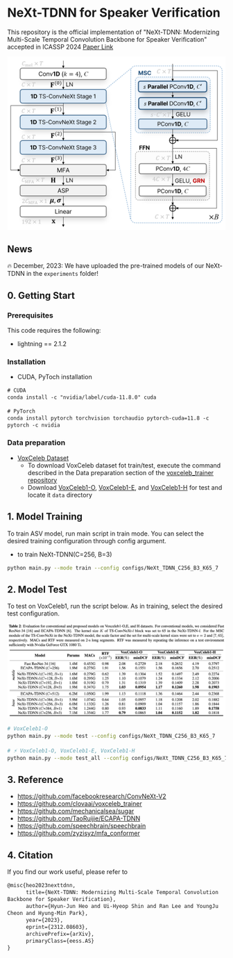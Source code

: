 # NeXt-TDNN for Speaker Verification

This repository is the official implementation of "NeXt-TDNN: Modernizing Multi-Scale Temporal Convolution Backbone for Speaker Verification" accepted in ICASSP 2024 [Paper Link](https://arxiv.org/abs/2312.08603)

<p align="center"><img src="NeXt_TDNN_structure.png" width="550" /></p>

## News
🔥 December, 2023: We have uploaded the pre-trained models of our NeXt-TDNN in the `experiments` folder!


## 0. Getting Start

### Prerequisites
This code requires the following:
* lightning == 2.1.2

### Installation

* CUDA, PyToch installation
```
# CUDA
conda install -c "nvidia/label/cuda-11.8.0" cuda

# PyTorch
conda install pytorch torchvision torchaudio pytorch-cuda=11.8 -c pytorch -c nvidia
```
### Data preparation
- [VoxCeleb Dataset](https://www.robots.ox.ac.uk/~vgg/data/voxceleb/index.html#about)
  - To download VoxCeleb dataset fot train/test, execute the command described in the Data preparation section of the [voxceleb_trainer repository](https://github.com/clovaai/voxceleb_trainer)
  - Download [VoxCeleb1-O](https://www.robots.ox.ac.uk/~vgg/data/voxceleb/meta/veri_test2.txt), [VoxCeleb1-E](https://www.robots.ox.ac.uk/~vgg/data/voxceleb/meta/list_test_all2.txt), and [VoxCeleb1-H](https://www.robots.ox.ac.uk/~vgg/data/voxceleb/meta/list_test_hard2.txt)  for test and locate it `data` directory
 
## 1. Model Training
To train ASV model, run main script in train mode. You can select the desired training configuration through config argument.

- to train NeXt-TDNN(C=256, B=3)
```bash
python main.py --mode train --config configs/NeXt_TDNN_C256_B3_K65_7
```



## 2. Model Test
To test on VoxCeleb1, run the script below. As in training, select the desired test configuration.

<p align="center"><img src="table_results.png"/></p>

```bash
# VoxCeleb1-O
python main.py --mode test --config configs/NeXt_TDNN_C256_B3_K65_7

# ⚡ VoxCeleb1-O, VoxCeleb1-E, VoxCeleb1-H
python main.py --mode test_all --config configs/NeXt_TDNN_C256_B3_K65_7
```


## 3. Reference
- https://github.com/facebookresearch/ConvNeXt-V2
- https://github.com/clovaai/voxceleb_trainer
- https://github.com/mechanicalsea/sugar
- https://github.com/TaoRuijie/ECAPA-TDNN
- https://github.com/speechbrain/speechbrain
- https://github.com/zyzisyz/mfa_conformer


## 4. Citation

If you find our work useful, please refer to 
```
@misc{heo2023nexttdnn,
      title={NeXt-TDNN: Modernizing Multi-Scale Temporal Convolution Backbone for Speaker Verification}, 
      author={Hyun-Jun Heo and Ui-Hyeop Shin and Ran Lee and YoungJu Cheon and Hyung-Min Park},
      year={2023},
      eprint={2312.08603},
      archivePrefix={arXiv},
      primaryClass={eess.AS}
}
```
